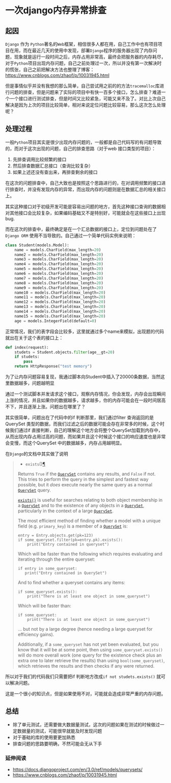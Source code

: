 # 一次django内存异常排查




## 起因



`Django` 作为 `Python`著名的`Web`框架，相信很多人都在用，自己工作中也有项目项目在用，而在最近几天的使用中发现，部署`Django`程序的服务器出现了内存问题，现象就是运行一段时间之后，内存占用非常高，最终会把服务器的内存耗尽，对于`Python`项目出现内存问题，自己之前处理过一次，所以并没有第一次解决时的慌张，自己之前把解决方法也整理了博客：https://www.cnblogs.com/zhaof/p/10031945.html 



但是事情似乎并没有我想的那么简单，自己尝试用之前的的方法`tracemalloc`库进行问题的排查，但是问题来了实际的项目中有快一百多个接口，怎么排查？难道一个一个接口进行测试排查，但是时间又比较紧急，可能又来不及了。对比上次自己解决是因为上次的项目比较简单，相对来说定位问题比较容易，那么这次怎么处理呢？





## 处理过程



一般`Python`项目其实是很少出现内存问题的，一般都是自己代码写的有问题导致的，而对于这次出现的问题，自己的排查思路（对于web 接口类型的项目）：

1. 先排查调用比较频繁的接口
2. 然后排查数据汇总接口（查询比较复杂）
3. 如果上述还没有查出来，再排查剩余的接口



在这次的问题排查中，自己大致也是按照这个思路进行的，在对调用频繁的接口进行排查时，并没有发现内存的异常，而出现内存的问题则是在数据汇总的相关接口上。

其实这种接口对于初级开发可能是容易出问题的地方，首先这种接口查询的数据相对其他接口会比较复杂，如果编码基础又不是特别好，可能就会在这些接口上出现bug. 

而在这次的排查中，最终确定是在一个汇总数据的接口上，定位到问题处在了`Django ORM` 使用不当导致的。自己通过一个简单代码实例来说明：



```python
class Student(models.Model):
    name = models.CharField(max_length=20)
    name2 = models.CharField(max_length=20)
    name3 = models.CharField(max_length=20)
    name4 = models.CharField(max_length=20)
    name5 = models.CharField(max_length=20)
    name6 = models.CharField(max_length=20)
    name7 = models.CharField(max_length=20)
    name8 = models.CharField(max_length=20)
    name9 = models.CharField(max_length=20)
    name10 = models.CharField(max_length=20)
    name11 = models.CharField(max_length=20)
    name12 = models.CharField(max_length=20)
    name13 = models.CharField(max_length=20)
    name14 = models.CharField(max_length=20)
    name15 = models.CharField(max_length=20)
    age = models.IntegerField(default=0)
```

正常情况，我们的表字段会比较多，这里就通过多个name来模拟，出现题的代码就出在关于这个表的接口上：

```python
def index(request):
    studets = Student.objects.filter(age__gt=20)
    if studets:
        pass
    return HttpResponse("test memory")
```

为了让内存问题容易复现，我通过脚本向Student中插入了20000条数据，当然这里数据越多，问题越明显

通过一个测试脚本并发请求这个接口，观察内存情况，你会发现，内存会出现瞬间上涨的情况，并且如果你的数据越多，请求越多，你的内存可能会在一段时间居高不下，并且逐渐上涨。问题出在哪里了？



其实很简单，问题出在了代码中的if 判断那里，我们通过filter 查询返回的是QuerySet 类型的数据，而我们过滤之后的数据可能会存在非常多的时候，这个时候我们通过if 直接判断，自己的理解这个地方会将整个QuerySet加载到内存中，从而出现内存占用过高的问题，而如果并且这个时候这个接口的响应速度也是非常会变慢，而这个QuerySet 中的数据越多，内存占用越明显。



在`Django`的文档中其实做了说明

> - `exists`()[¶](https://docs.djangoproject.com/en/3.0/ref/models/querysets/#django.db.models.query.QuerySet.exists)
>
>   
>
> Returns `True` if the [`QuerySet`](https://docs.djangoproject.com/en/3.0/ref/models/querysets/#django.db.models.query.QuerySet) contains any results, and `False` if not. This tries to perform the query in the simplest and fastest way possible, but it *does* execute nearly the same query as a normal [`QuerySet`](https://docs.djangoproject.com/en/3.0/ref/models/querysets/#django.db.models.query.QuerySet) query.
>
> [`exists()`](https://docs.djangoproject.com/en/3.0/ref/models/querysets/#django.db.models.query.QuerySet.exists) is useful for searches relating to both object membership in a [`QuerySet`](https://docs.djangoproject.com/en/3.0/ref/models/querysets/#django.db.models.query.QuerySet) and to the existence of any objects in a [`QuerySet`](https://docs.djangoproject.com/en/3.0/ref/models/querysets/#django.db.models.query.QuerySet), particularly in the context of a large [`QuerySet`](https://docs.djangoproject.com/en/3.0/ref/models/querysets/#django.db.models.query.QuerySet).
>
> The most efficient method of finding whether a model with a unique field (e.g. `primary_key`) is a member of a [`QuerySet`](https://docs.djangoproject.com/en/3.0/ref/models/querysets/#django.db.models.query.QuerySet) is:
>
> ```
> entry = Entry.objects.get(pk=123)
> if some_queryset.filter(pk=entry.pk).exists():
>     print("Entry contained in queryset")
> ```
>
> Which will be faster than the following which requires evaluating and iterating through the entire queryset:
>
> ```
> if entry in some_queryset:
>    print("Entry contained in QuerySet")
> ```
>
> And to find whether a queryset contains any items:
>
> ```
> if some_queryset.exists():
>     print("There is at least one object in some_queryset")
> ```
>
> Which will be faster than:
>
> ```
> if some_queryset:
>     print("There is at least one object in some_queryset")
> ```
>
> … but not by a large degree (hence needing a large queryset for efficiency gains).
>
> Additionally, if a `some_queryset` has not yet been evaluated, but you know that it will be at some point, then using `some_queryset.exists()` will do more overall work (one query for the existence check plus an extra one to later retrieve the results) than using `bool(some_queryset)`, which retrieves the results and then checks if any were returned.



所以对于我们的代码我们只需要把if 判断地方改成`if not studets.exists()` 就可以解决问题。

这是一个很小的知识点，但是如果使用不对，可能就会造成非常严重的内存问题。



## 总结

- 除了单元测试，还需要做大数据量测试，这次的问题如果在测试的时候做过一定数据量的测试，可能很早就能及时发现问题
- 对于基础的库的使用要更加熟悉
- 排查问题的思路要明确，不然可能会无从下手



### 延伸阅读

- https://docs.djangoproject.com/en/3.0/ref/models/querysets/
- https://www.cnblogs.com/zhaof/p/10031945.html


